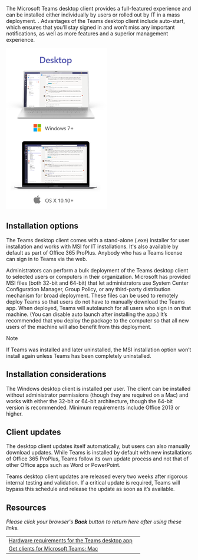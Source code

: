 The Microsoft Teams desktop client provides a full-featured experience and can be installed either individually by users or rolled out by IT in a mass deployment. . Advantages of the Teams desktop client include auto-start, which ensures that you’ll stay signed in and won’t miss any important notifications, as well as more features and a superior management experience.

![Teams desktop client](../media/teams-desktop-client.png)

## Installation options

The Teams desktop client comes with a stand-alone (.exe) installer for user installation and works with MSI for IT installations. It's also available by default as part of Office 365 ProPlus. Anybody who has a Teams license can sign in to Teams via the web.

Administrators can perform a bulk deployment of the Teams desktop client to selected users or computers in their organization. Microsoft has provided MSI files (both 32-bit and 64-bit) that let administrators use System Center Configuration Manager, Group Policy, or any third-party distribution mechanism for broad deployment. These files can be used to remotely deploy Teams so that users do not have to manually download the Teams app. When deployed, Teams will autolaunch for all users who sign in on that machine. (You can disable auto launch after installing the app.) It’s recommended that you deploy the package to the computer so that all new users of the machine will also benefit from this deployment.

> [!NOTE]
> If Teams was installed and later uninstalled, the MSI installation option won’t install again unless Teams has been completely uninstalled.

## Installation considerations

The Windows desktop client is installed per user. The client can be installed without administrator permissions (though they are required on a Mac) and works with either the 32-bit or 64-bit architecture, though the 64-bit version is recommended. Minimum requirements include Office 2013 or higher.

## Client updates

The desktop client updates itself automatically, but users can also manually download updates. While Teams is installed by default with new installations of Office 365 ProPlus, Teams follow its own update process and not that of other Office apps such as Word or PowerPoint.

Teams desktop client updates are released every two weeks after rigorous internal testing and validation. If a critical update is required, Teams will bypass this schedule and release the update as soon as it’s available.

## Resources

*Please click your browser's **Back** button to return here after using these links.*

|   |   |
| - | - |
| [Hardware requirements for the Teams desktop app](https://docs.microsoft.com/microsoftteams/hardware-requirements-for-the-teams-app) |
| [Get clients for Microsoft Teams: Mac](https://docs.microsoft.com/microsoftteams/get-clients#mac) |

